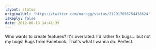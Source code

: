 ```yaml
---
layout: status
originalUrl: 'https://twitter.com/marcgg/status/212917656754458624'
isReply: false
date: 2012-06-13 14:41:39
---
```


Who wants to create features? It's overrated. I'd rather fix bugs... but not my bugs! Bugs from Facebook. That's what I wanna do. Perfect.
